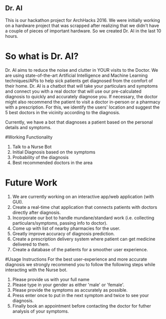 ## Dr. AI
This is our hackathon project for ArchHacks 2016. We were initially working on a hardware project that was scrapped after realizing that we didn't have a couple of pieces of important hardware. So we created Dr. AI in the last 10 hours.

# So what is Dr. AI?
Dr. AI aims to reduce the noise and clutter in YOUR visits to the Doctor. We are using state-of-the-art Artificial Intelligence and Machine Learning techniques/APIs to help sick patients get diagnosed from the comfort of their home. Dr. AI is a chatbot that will take your particulars and symptoms and connect you with a real doctor that will use our pre-calculated diagnosis to quickly and accurately diagnose you. If necessary, the doctor might also recommend the patient to visit a doctor in-person or a pharmacy with a prescription. For this, we identify the users' location and suggest the 5 best doctors in the vicinity according to the diagnosis. 

Currently, we have a bot that diagnoses a patient based on the personal details and symptoms. 

#Working Functionality
1. Talk to a Nurse Bot
2. Initial Diagnosis based on the symptoms
3. Probability of the diagnosis
4. Best recommended doctors in the area

# Future Work
1. We are currently working on an interactive app/web application (with GUI).
2. Create a real-time chat application that connects patients with doctors directly after diagnosis.
3. Incorporate our bot to handle mundane/standard work (i.e. collecting particulars/symptoms, passing info to doctor).
4. Come up with list of nearby pharmacies for the user.
5. Greatly improve accuracy of diagnosis prediction.
6. Create a prescription delivery system where patient can get medicine delivered to them.
7. Create a database of the patients for a smoother user experience.

#Usage Instructions
For the best user-experience and more accurate diagnosis we strongly recommend you to follow the following steps while interacting with the Nurse bot.
1. Please provide us with your full name
2. Please type in your gender as either 'male' or 'female'.
3. Please provide the symptoms as accurately as possible.
4. Press enter once to put in the next symptom and twice to see your diagnosis.
5. Finally book an appointment before contacting the doctor for futher analysis of your symptoms.

